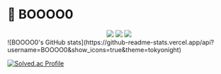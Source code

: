 # 👋 BOOOO0

<div align="center">
  <img src="https://img.shields.io/badge/javascript-F7DF1E?style=for-the-badge&logo=javascript&logoColor=black"> 
  <img src="https://img.shields.io/badge/react-61DAFB?style=for-the-badge&logo=react&logoColor=black">
  <img src="https://img.shields.io/badge/node.js-339933?style=for-the-badge&logo=Node.js&logoColor=white">
  <br/>

</div>
![BOOOO0's GitHub stats](https://github-readme-stats.vercel.app/api?username=BOOOO0&show_icons=true&theme=tokyonight)      
  
[![Solved.ac Profile](http://mazassumnida.wtf/api/v2/generate_badge?boj=qndud0206)](https://solved.ac/qndud0206/)
